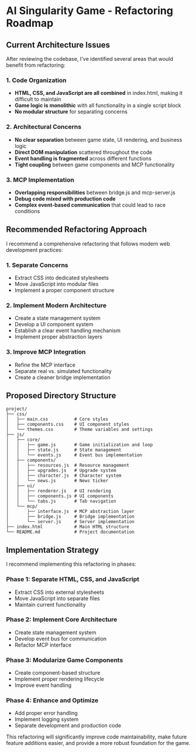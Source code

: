 # AI Singularity Game - Refactoring Roadmap

## Current Architecture Issues

After reviewing the codebase, I've identified several areas that would benefit from refactoring:

### 1. Code Organization
- **HTML, CSS, and JavaScript are all combined** in index.html, making it difficult to maintain
- **Game logic is monolithic** with all functionality in a single script block
- **No modular structure** for separating concerns

### 2. Architectural Concerns
- **No clear separation** between game state, UI rendering, and business logic
- **Direct DOM manipulation** scattered throughout the code
- **Event handling is fragmented** across different functions
- **Tight coupling** between game components and MCP functionality

### 3. MCP Implementation
- **Overlapping responsibilities** between bridge.js and mcp-server.js
- **Debug code mixed with production code**
- **Complex event-based communication** that could lead to race conditions

## Recommended Refactoring Approach

I recommend a comprehensive refactoring that follows modern web development practices:

### 1. Separate Concerns
- Extract CSS into dedicated stylesheets
- Move JavaScript into modular files
- Implement a proper component structure

### 2. Implement Modern Architecture
- Create a state management system
- Develop a UI component system
- Establish a clear event handling mechanism
- Implement proper abstraction layers

### 3. Improve MCP Integration
- Refine the MCP interface
- Separate real vs. simulated functionality
- Create a cleaner bridge implementation

## Proposed Directory Structure

```
project/
├── css/
│   ├── main.css          # Core styles
│   ├── components.css    # UI component styles
│   └── themes.css        # Theme variables and settings
├── js/
│   ├── core/
│   │   ├── game.js       # Game initialization and loop
│   │   ├── state.js      # State management
│   │   └── events.js     # Event bus implementation
│   ├── components/
│   │   ├── resources.js  # Resource management
│   │   ├── upgrades.js   # Upgrade system
│   │   ├── character.js  # Character system
│   │   └── news.js       # News ticker
│   ├── ui/
│   │   ├── renderer.js   # UI rendering
│   │   ├── components.js # UI components
│   │   └── tabs.js       # Tab navigation
│   └── mcp/
│       ├── interface.js  # MCP abstraction layer
│       ├── bridge.js     # Bridge implementation
│       └── server.js     # Server implementation
├── index.html            # Main HTML structure
└── README.md             # Project documentation
```

## Implementation Strategy

I recommend implementing this refactoring in phases:

### Phase 1: Separate HTML, CSS, and JavaScript
- Extract CSS into external stylesheets
- Move JavaScript into separate files
- Maintain current functionality

### Phase 2: Implement Core Architecture
- Create state management system
- Develop event bus for communication
- Refactor MCP interface

### Phase 3: Modularize Game Components
- Create component-based structure
- Implement proper rendering lifecycle
- Improve event handling

### Phase 4: Enhance and Optimize
- Add proper error handling
- Implement logging system
- Separate development and production code

This refactoring will significantly improve code maintainability, make future feature additions easier, and provide a more robust foundation for the game.